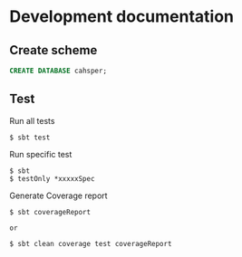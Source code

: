 # Development documentation

## Create scheme

```sql
CREATE DATABASE cahsper;
```

## Test

Run all tests

```
$ sbt test
```

Run specific test

```
$ sbt
$ testOnly *xxxxxSpec
```

Generate Coverage report

```
$ sbt coverageReport

or

$ sbt clean coverage test coverageReport
```
